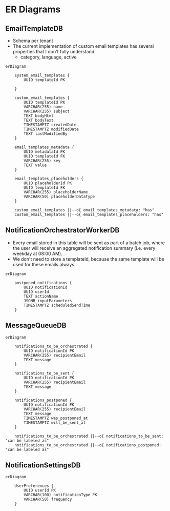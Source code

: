 # ER Diagrams

## EmailTemplateDB
- Schema per tenant
- The current implementation of custom email templates has several properties that I don't fully understand:
    - category, language, active
```mermaid
erDiagram

    system_email_templates {
        UUID templateId PK

    }

    custom_email_templates {
        UUID templateId PK
        VARCHAR(255) name
        VARCHAR(255) subject
        TEXT bodyHtml
        TEXT bodyText
        TIMESTAMPTZ createdDate
        TIMESTAMPTZ modifiedDate
        TEXT lastModifiedBy
    }

    email_templates_metadata {
        UUID metadataId PK
        UUID templateId FK
        VARCHAR(255) key
        TEXT value
    }

    email_templates_placeholders {
        UUID placeholderId PK
        UUID templateId FK
        VARCHAR(255) placeholderName
        VARCHAR(50) placeholderDataType
    }

    custom_email_templates ||--o{ email_templates_metadata: "has"
    custom_email_templates ||--o{ email_templates_placeholders: "has"
```

## NotificationOrchestratorWorkerDB
- Every email stored in this table will be sent as part of a batch job, where the user will receive an aggregated notification summary (i.e. every weekday at 08:00 AM).
- We don't need to store a templateId, because the same template will be used for these emails always.

```mermaid
erDiagram

    postponed_notifications {
        UUID notificationId
        UUID userId
        TEXT actionName
        JSONB inputParameters
        TIMESTAMPTZ scheduledSendTime
    }
```

## MessageQueueDB
```mermaid
erDiagram

    notifications_to_be_orchestrated {
        UUID notificationId PK
        VARCHAR(255) recipientEmail
        TEXT message
    }

    notifications_to_be_sent {
        UUID notificationId PK
        VARCHAR(255) recipientEmail
        TEXT message
    }

    notifications_postponed {
        UUID notificationId PK
        VARCHAR(255) recipientEmail
        TEXT message
        TIMESTAMPTZ was_postponed_at
        TIMESTAMPTZ will_be_sent_at
    }

    notifications_to_be_orchestrated ||--o{ notifications_to_be_sent: "can be labeled as"    
    notifications_to_be_orchestrated ||--o{ notifications_postponed: "can be labeled as"
```

## NotificationSettingsDB
```mermaid
erDiagram

    UserPreferences {
        UUID userId PK
        VARCHAR(100) notificationType PK
        VARCHAR(50) frequency
    }
```